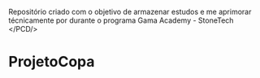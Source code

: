 Repositório criado com o objetivo de armazenar estudos e me aprimorar técnicamente por durante o programa Gama Academy - StoneTech </PCD/>
# ProjetoCopa
